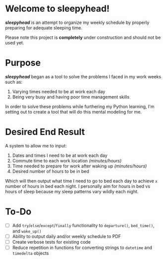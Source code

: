# Welcome to sleepyhead!
***sleepyhead*** is an attempt to organize my weekly schedule by properly preparing for adequate sleeping time. 

Please note this project is **completely** under construction and should not be used yet.

# Purpose
***sleepyhead*** began as a tool to solve the problems I faced in my work weeks such as:

 1. Varying times needed to be at work each day
 2. Being very busy and having poor time management skills

In order to solve these problems while furthering my Python learning, I'm setting out to create a tool that will do this mental modeling for me. 

# Desired End Result
A system to allow me to input: 

 1. Dates and times I need to be at work each day
 2. Commute time to each work location *(minutes/hours)*
 3. Time needed to prepare for work after waking up *(minutes/hours)*
 4. Desired number of hours to be in bed

Which will then output what time I need to go to bed each day to achieve `x` number of hours in bed each night. I personally aim for hours in bed vs hours of sleep because my sleep patterns vary wildly each night.

# To-Do

 - [ ] Add `try`/`else`/`except`/`finally` functionality to `departure()`, `bed_time()`, and `wake_up()`
 - [ ] Ability to output daily and/or weekly schedule to PDF
 - [ ] Create verbose tests for existing code
 - [ ] Reduce repetition in functions for converting strings to `datetime` and `timedelta` objects
